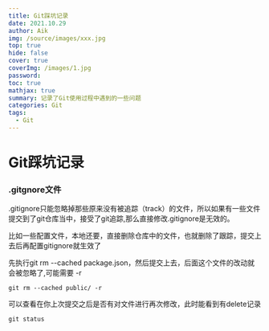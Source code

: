 ```yaml
---
title: Git踩坑记录
date: 2021.10.29
author: Aik
img: /source/images/xxx.jpg
top: true
hide: false
cover: true
coverImg: /images/1.jpg
password: 
toc: true
mathjax: true
summary: 记录了Git使用过程中遇到的一些问题
categories: Git
tags:
  - Git
---
```


# Git踩坑记录

### .gitgnore文件

.gitignore只能忽略掉那些原来没有被追踪（track）的文件，所以如果有一些文件提交到了git仓库当中，接受了git追踪,那么直接修改.gitignore是无效的。

比如一些配置文件，本地还要，直接删除仓库中的文件，也就删除了跟踪，提交上去后再配置gitignore就生效了

先执行git rm --cached package.json，然后提交上去，后面这个文件的改动就会被忽略了,可能需要 -r

```
git rm --cached public/ -r
```
可以查看在你上次提交之后是否有对文件进行再次修改，此时能看到有delete记录
```
git status	
```

